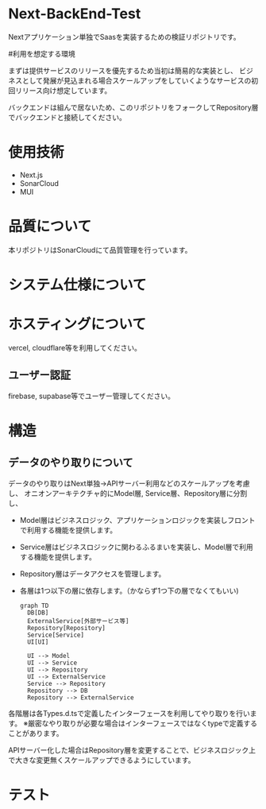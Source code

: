 # Next-BackEnd-Test
Nextアプリケーション単独でSaasを実装するための検証リポジトリです。

#利用を想定する環境

まずは提供サービスのリリースを優先するため当初は簡易的な実装とし、
ビジネスとして発展が見込まれる場合スケールアップをしていくようなサービスの初回リリース向け想定しています。

バックエンドは組んで居ないため、このリポジトリをフォークしてRepository層でバックエンドと接続してください。

# 使用技術
* Next.js
* SonarCloud
* MUI

# 品質について
本リポジトリはSonarCloudにて品質管理を行っています。

# システム仕様について

# ホスティングについて
vercel, cloudflare等を利用してください。

## ユーザー認証
firebase, supabase等でユーザー管理してください。


# 構造
## データのやり取りについて
データのやり取りはNext単独→APIサーバー利用などのスケールアップを考慮し、
オニオンアーキテクチャ的にModel層, Service層、Repository層に分割し、

* Model層はビジネスロジック、アプリケーションロジックを実装しフロントで利用する機能を提供します。
* Service層はビジネスロジックに関わるふるまいを実装し、Model層で利用する機能を提供します。
* Repository層はデータアクセスを管理します。
* 各層は1つ以下の層に依存します。（かならず1つ下の層でなくてもいい)

  ```mermaid
  graph TD
    DB[DB]
    ExternalService[外部サービス等]
    Repository[Repository]
    Service[Service]
    UI[UI]

    UI --> Model
    UI --> Service
    UI --> Repository
    UI --> ExternalService
    Service --> Repository
    Repository --> DB
    Repository --> ExternalService
  ```

各階層は各Types.d.tsで定義したインターフェースを利用してやり取りを行います。
※厳密なやり取りが必要な場合はインターフェースではなくtypeで定義することがあります。

APIサーバー化した場合はRepository層を変更することで、ビジネスロジック上で大きな変更無くスケールアップできるようにしています。

# テスト
